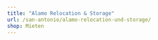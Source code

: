 ```yaml
---
title: "Alamo Relocation & Storage"
url: /san-antonio/alamo-relocation-und-storage/
shop: Mieten
---
```

